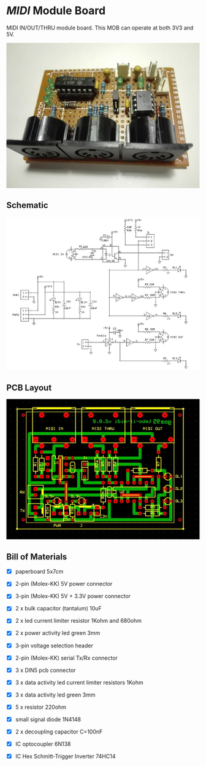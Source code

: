 # *MIDI* Module Board
MIDI IN/OUT/THRU module board.
This MOB can operate at both 3V3 and 5V.

![mob-built](mob-if-midi_built.jpg)


## Schematic
![mob-schematic](mob-if-midi_sch.jpg)


## PCB Layout
![mob-pcb](mob-if-midi_pcb.jpg)


## Bill of Materials
- [x] paperboard 5x7cm
- [x] 2-pin (Molex-KK) 5V power connector
- [x] 3-pin (Molex-KK) 5V + 3.3V power connector
- [x] 2 x bulk capacitor (tantalum) 10uF
- [x] 2 x led current limiter resistor 1Kohm and 680ohm
- [x] 2 x power activity led green 3mm
- [x] 3-pin voltage selection header

- [x] 2-pin (Molex-KK) serial Tx/Rx connector
- [x] 3 x DIN5 pcb connector
- [x] 3 x data activity led current limiter resistors 1Kohm
- [x] 3 x data activity led green 3mm
- [x] 5 x resistor 220ohm
- [x] small signal diode 1N4148
- [x] 2 x decoupling capacitor C=100nF
- [x] IC optocoupler 6N138
- [x] IC Hex Schmitt-Trigger Inverter 74HC14